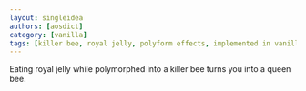 ```yaml
---
layout: singleidea
authors: [aosdict]
category: [vanilla]
tags: [killer bee, royal jelly, polyform effects, implemented in vanilla]
---
```

Eating royal jelly while polymorphed into a killer bee turns you into a queen bee.
